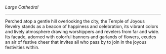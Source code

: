 _Large Cathedral_

---

Perched atop a gentle hill overlooking the city, the Temple of Joyous Revelry stands as a beacon of happiness and celebration, its vibrant colors and lively atmosphere drawing worshippers and revelers from far and wide. Its facade, adorned with colorful banners and garlands of flowers, exudes an air of festive cheer that invites all who pass by to join in the joyous festivities within.

